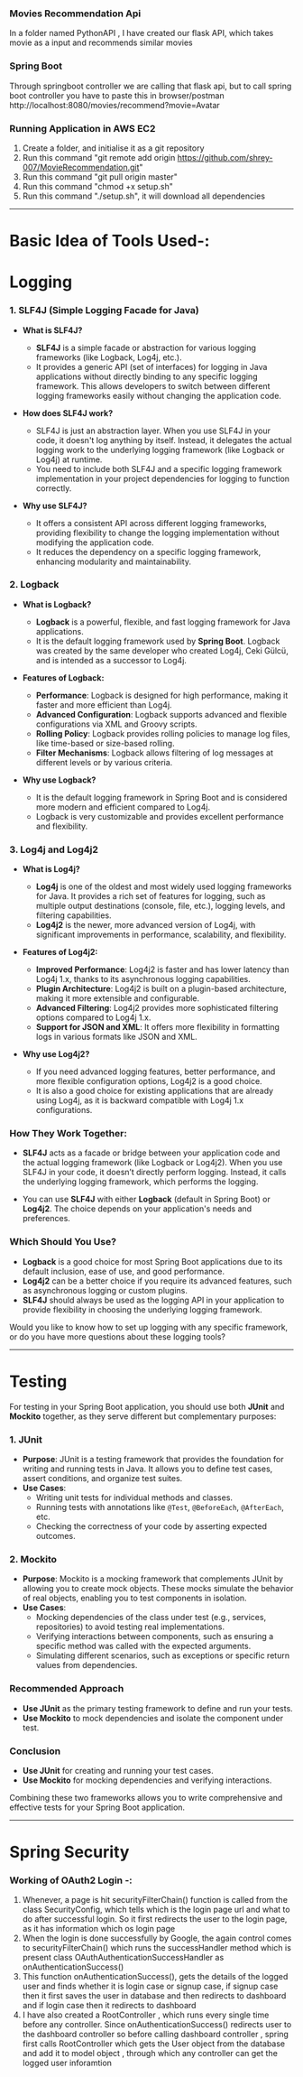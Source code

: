 ### Movies Recommendation Api 
In a folder named PythonAPI , I have created our flask API, which takes movie as a input and recommends similar movies

### Spring Boot
Through springboot controller we are calling that flask api, but to call spring boot controller you have to paste this in browser/postman 
http://localhost:8080/movies/recommend?movie=Avatar

### Running Application in AWS EC2
1. Create a folder, and initialise it as a git repository
2. Run this command "git remote add origin https://github.com/shrey-007/MovieRecommendation.git"
3. Run this command "git pull origin master"
4. Run this command "chmod +x setup.sh"
5. Run this command "./setup.sh", it will download all dependencies

---

# Basic Idea of Tools Used-:
# Logging

### 1. **SLF4J (Simple Logging Facade for Java)**

- **What is SLF4J?**
    - **SLF4J** is a simple facade or abstraction for various logging frameworks (like Logback, Log4j, etc.).
    - It provides a generic API (set of interfaces) for logging in Java applications without directly binding to any specific logging framework. This allows developers to switch between different logging frameworks easily without changing the application code.

- **How does SLF4J work?**
    - SLF4J is just an abstraction layer. When you use SLF4J in your code, it doesn't log anything by itself. Instead, it delegates the actual logging work to the underlying logging framework (like Logback or Log4j) at runtime.
    - You need to include both SLF4J and a specific logging framework implementation in your project dependencies for logging to function correctly.

- **Why use SLF4J?**
    - It offers a consistent API across different logging frameworks, providing flexibility to change the logging implementation without modifying the application code.
    - It reduces the dependency on a specific logging framework, enhancing modularity and maintainability.

### 2. **Logback**

- **What is Logback?**
    - **Logback** is a powerful, flexible, and fast logging framework for Java applications.
    - It is the default logging framework used by **Spring Boot**. Logback was created by the same developer who created Log4j, Ceki Gülcü, and is intended as a successor to Log4j.

- **Features of Logback:**
    - **Performance**: Logback is designed for high performance, making it faster and more efficient than Log4j.
    - **Advanced Configuration**: Logback supports advanced and flexible configurations via XML and Groovy scripts.
    - **Rolling Policy**: Logback provides rolling policies to manage log files, like time-based or size-based rolling.
    - **Filter Mechanisms**: Logback allows filtering of log messages at different levels or by various criteria.

- **Why use Logback?**
    - It is the default logging framework in Spring Boot and is considered more modern and efficient compared to Log4j.
    - Logback is very customizable and provides excellent performance and flexibility.

### 3. **Log4j and Log4j2**

- **What is Log4j?**
    - **Log4j** is one of the oldest and most widely used logging frameworks for Java. It provides a rich set of features for logging, such as multiple output destinations (console, file, etc.), logging levels, and filtering capabilities.
    - **Log4j2** is the newer, more advanced version of Log4j, with significant improvements in performance, scalability, and flexibility.

- **Features of Log4j2:**
    - **Improved Performance**: Log4j2 is faster and has lower latency than Log4j 1.x, thanks to its asynchronous logging capabilities.
    - **Plugin Architecture**: Log4j2 is built on a plugin-based architecture, making it more extensible and configurable.
    - **Advanced Filtering**: Log4j2 provides more sophisticated filtering options compared to Log4j 1.x.
    - **Support for JSON and XML**: It offers more flexibility in formatting logs in various formats like JSON and XML.

- **Why use Log4j2?**
    - If you need advanced logging features, better performance, and more flexible configuration options, Log4j2 is a good choice.
    - It is also a good choice for existing applications that are already using Log4j, as it is backward compatible with Log4j 1.x configurations.

### **How They Work Together:**

- **SLF4J** acts as a facade or bridge between your application code and the actual logging framework (like Logback or Log4j2). When you use SLF4J in your code, it doesn’t directly perform logging. Instead, it calls the underlying logging framework, which performs the logging.

- You can use **SLF4J** with either **Logback** (default in Spring Boot) or **Log4j2**. The choice depends on your application's needs and preferences.

### **Which Should You Use?**

- **Logback** is a good choice for most Spring Boot applications due to its default inclusion, ease of use, and good performance.
- **Log4j2** can be a better choice if you require its advanced features, such as asynchronous logging or custom plugins.
- **SLF4J** should always be used as the logging API in your application to provide flexibility in choosing the underlying logging framework.

Would you like to know how to set up logging with any specific framework, or do you have more questions about these logging tools?

---

# Testing
For testing in your Spring Boot application, you should use both **JUnit** and **Mockito** together, as they serve different but complementary purposes:

### 1. **JUnit**
- **Purpose**: JUnit is a testing framework that provides the foundation for writing and running tests in Java. It allows you to define test cases, assert conditions, and organize test suites.
- **Use Cases**:
  - Writing unit tests for individual methods and classes.
  - Running tests with annotations like `@Test`, `@BeforeEach`, `@AfterEach`, etc.
  - Checking the correctness of your code by asserting expected outcomes.

### 2. **Mockito**
- **Purpose**: Mockito is a mocking framework that complements JUnit by allowing you to create mock objects. These mocks simulate the behavior of real objects, enabling you to test components in isolation.
- **Use Cases**:
  - Mocking dependencies of the class under test (e.g., services, repositories) to avoid testing real implementations.
  - Verifying interactions between components, such as ensuring a specific method was called with the expected arguments.
  - Simulating different scenarios, such as exceptions or specific return values from dependencies.

### Recommended Approach

- **Use JUnit** as the primary testing framework to define and run your tests.
- **Use Mockito** to mock dependencies and isolate the component under test.

### Conclusion

- **Use JUnit** for creating and running your test cases.
- **Use Mockito** for mocking dependencies and verifying interactions.

Combining these two frameworks allows you to write comprehensive and effective tests for your Spring Boot application.

---

# Spring Security
### Working of OAuth2 Login -:
1. Whenever, a page is hit securityFilterChain() function is called from the class  SecurityConfig, which tells which is
the login page url and what to do after successful login. So it first redirects the user to the login page, as it has information which os login page
2. When the login is done successfully by Google, the again control comes to securityFilterChain() which runs the successHandler method which is present class OAuthAuthenticationSuccessHandler as onAuthenticationSuccess()
3. This function onAuthenticationSuccess(), gets the details of the logged user and finds whether it is login case or signup case, if signup case then it first saves the user in database and then redirects to dashboard and if login case then it redirects to dashboard
4. I have also created a RootController , which runs every single time before any controller. Since onAuthenticationSuccess() redirects user to the dashboard controller so before calling dashboard controller , spring first calls RootController which gets the User object from the database and add it to model object , through which any controller can get the logged user inforamtion
